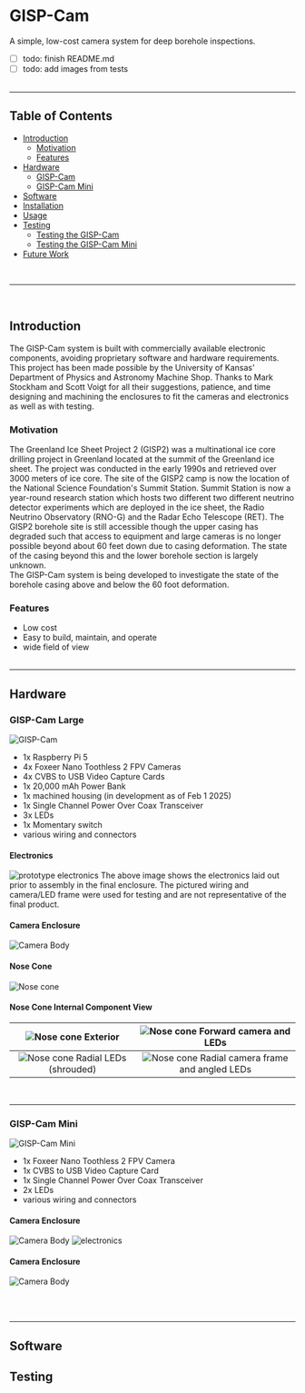 # GISP-Cam
A simple, low-cost camera system for deep borehole inspections.
- [ ] todo: finish README.md
- [ ] todo: add images from tests
<br><br>
___
## Table of Contents
- [Introduction](#introduction)
  - [Motivation](#motivation)
  - [Features](#features)
- [Hardware](#hardware)
  - [GISP-Cam](#gisp-cam)
  - [GISP-Cam Mini](#gisp-cam-mini)
- [Software](#software)
- [Installation](#installation)
- [Usage](#usage)
- [Testing](#testing)
  - [Testing the GISP-Cam](#testing-the-gisp-cam)
  - [Testing the GISP-Cam Mini](#testing-the-gisp-cam-mini)
- [Future Work](#future-work)

<br>

___
<br>


## Introduction
The GISP-Cam system is built with commercially available electronic components, avoiding proprietary software and hardware
requirements. 
This project has been made possible by the University of Kansas' Department of Physics and Astronomy Machine Shop. Thanks to Mark Stockham and Scott Voigt for all their suggestions, patience, and time designing and machining the enclosures to fit the cameras and electronics as well as with testing.

### Motivation
The Greenland Ice Sheet Project 2 (GISP2) was a multinational ice core drilling project in Greenland located at the summit
of the Greenland ice sheet. The project was conducted in the early 1990s and retrieved over 3000 meters of ice core.
The site of the GISP2 camp is now the location of the National Science Foundation's Summit Station. Summit Station is
now a year-round research station which hosts two different two different neutrino detector experiments which are 
deployed in the ice sheet, the Radio Neutrino Observatory (RNO-G) and the Radar Echo Telescope (RET). The GISP2 borehole
site is still accessible though the upper casing has degraded such that access to equipment and large cameras is no longer
possible beyond about 60 feet down due to casing deformation. The state of the casing beyond this and the lower borehole
section is largely unknown.
<br>
The GISP-Cam system is being developed to investigate the state of the borehole casing above and below the 60 foot 
deformation.

### Features
- Low cost
- Easy to build, maintain, and operate
- wide field of view
<br><br>
___
## Hardware

### GISP-Cam Large

![GISP-Cam](images/Maxi_Cam_Diagram.jpg)

- 1x Raspberry Pi 5
- 4x Foxeer Nano Toothless 2 FPV Cameras
- 4x CVBS to USB Video Capture Cards
- 1x 20,000 mAh Power Bank
- 1x machined housing (in development as of Feb 1 2025)
- 1x Single Channel Power Over Coax Transceiver
- 3x LEDs
- 1x Momentary switch
- various wiring and connectors
#### Electronics
![prototype electronics](images/maxi_cam_electronics.JPEG)
The above image shows the electronics laid out prior to assembly in the final enclosure. The pictured wiring and camera/LED frame were used for testing and are not representative of the final product.

#### Camera Enclosure
![Camera Body](images/maxi_body.JPEG)

#### Nose Cone
![Nose cone](images/maxi_nosecone.JPEG)

#### Nose Cone Internal Component View 
![Nose cone](images/nose1.png) Exterior |  ![Nose cone](images/nose2.png) Forward camera and LEDs
:-------------------------:|:-------------------------:
![Nose cone](images/nose3.png) Radial LEDs (shrouded) |  ![Nose cone](images/nose4.png) Radial camera frame and angled LEDs

<br>

___

### GISP-Cam Mini

![GISP-Cam Mini](images/Mini_Cam_Diagram.jpg)
- 1x Foxeer Nano Toothless 2 FPV Camera
- 1x CVBS to USB Video Capture Card
- 1x Single Channel Power Over Coax Transceiver
- 2x LEDs
- various wiring and connectors

#### Camera Enclosure
![Camera Body](images/mini_tube.png)
![electronics](images/mini_no_tube.png)

#### Camera Enclosure
![Camera Body](images/mini_cam_electronics.JPEG)

<br><br>
___

## Software


## Testing



